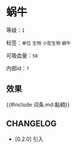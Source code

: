 # 蜗牛

等级：`1`

标签：`单位` `生物` `小型生物` `蜗牛`

可吸血量：`50`

内部id：`?`

## 效果

{{#include 词条.md:黏稠}}

## CHANGELOG

- [0.2.0] 引入
